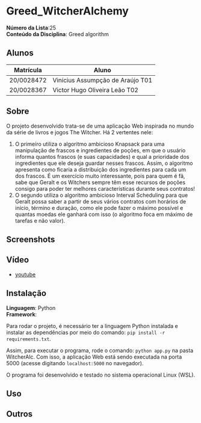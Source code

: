 # Greed_WitcherAlchemy

**Número da Lista**:25<br>
**Conteúdo da Disciplina**: Greed algorithm<br>

## Alunos
|Matrícula | Aluno |
| -- | -- |
| 20/0028472  |  Vinícius Assumpção de Araújo T01 |
| 20/0028367  |  Victor Hugo Oliveira Leão T02 |

## Sobre

O projeto desenvolvido trata-se de uma aplicação Web inspirada no mundo da série de livros e jogos The Witcher. Há 2 vertentes nele:

1. O primeiro utiliza o algoritmo ambicioso Knapsack para uma manipulação de frascos e ingredientes de poções, em que o usuário informa quantos frascos (e suas capacidades) e qual a prioridade dos ingredientes que ele deseja guardar nesses frascos. Assim, o algoritmo apresenta como ficaria a distribuição dos ingredientes para cada um dos frascos. É um exercício muito interessante, pois para quem é fã, sabe que Geralt e os Witchers sempre têm esse recursos de poções consigo para poder ter melhores características durante seus contratos!
2. O segundo utiliza o algoritmo ambicioso Interval Scheduling para que Geralt possa saber a partir de seus vários contratos com horários de início, término e duração, como ele pode fazer o máximo possível e quantas moedas ele ganhará com isso (o algoritmo foca em máximo de tarefas e não valor).


## Screenshots



## Vídeo

- [youtube]()

## Instalação 
**Linguagem**: Python<br>
**Framework**: <br>

Para rodar o projeto, é necessário ter a linguagem Python instalada e instalar as dependências por meio do comando: ```pip install -r requirements.txt```.

Assim, para executar o programa, rode o comando: ```python app.py``` na pasta WitcherAlc. Com isso, a aplicação Web está sendo executada na porta 5000 (acesse digitando ```localhost:5000``` no navegador).

O programa foi desenvolvido e testado no sistema operacional Linux (WSL).

## Uso 



## Outros 






